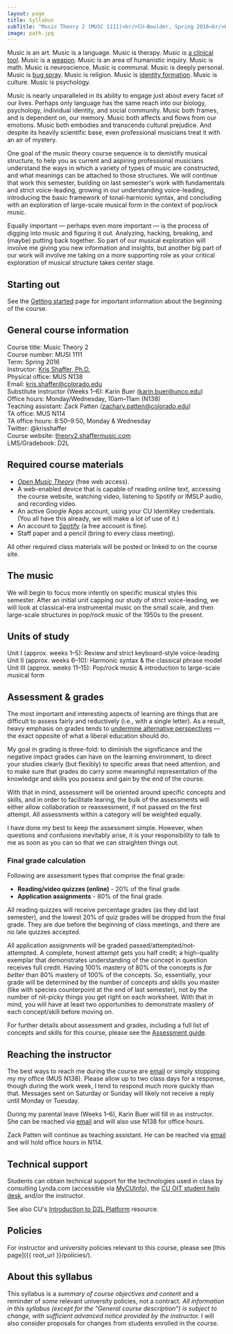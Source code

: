 ```yaml
---
layout: page
title: Syllabus
subTitle: "Music Theory 2 (MUSC 1111)<br/>CU–Boulder, Spring 2016<br/>Kris Shaffer, Ph.D. – instructor"
image: path.jpg
---
```


Music is an art. Music is a language. Music is therapy. Music is [a clinical tool](http://www.musictherapy.org). Music is a [weapon](https://en.wikipedia.org/wiki/Music_in_psychological_operations). Music is an area of humanistic inquiry. Music is math. Music is neuroscience. Music is communal. Music is deeply personal. Music is [bug spray](http://articles.latimes.com/2005/feb/13/entertainment/ca-musichurts13). Music is religion. Music is [identity formation](https://openlibrary.org/works/OL3505052W/Music_in_Everyday_Life). Music is culture. Music is psychology.

Music is nearly unparalleled in its ability to engage just about every facet of our lives. Perhaps only language has the same reach into our biology, psychology, individual identity, and social community. Music both frames, and is dependent on, our memory. Music both affects and flows from our emotions. Music both embodies and transcends cultural prejudice. And despite its heavily scientific base, even professional musicians treat it with an air of mystery.

One goal of the music theory course sequence is to demistify musical structure, to help you as current and aspiring professional musicians understand the ways in which a variety of types of music are constructed, and what meanings can be attached to those structures. We will continue that work this semester, building on last semester's work with fundamentals and strict voice-leading, growing in our understanding voice-leading, introducing the basic framework of tonal-harmonic syntax, and concluding with an exploration of large-scale musical form in the context of pop/rock music. 

Equally important ― perhaps even more important ― is the process of digging into music and figuring it out. Analyzing, hacking, breaking, and (maybe) putting back together. So part of our musical exploration will involve me giving you new information and insights, but another big part of our work will involve me taking on a more supporting role as your critical exploration of musical structure takes center stage.

## Starting out

See the [Getting started](/introductions/) page for important information about the beginning of the course.

## General course information

Course title: Music Theory 2  
Course number: MUSI 1111  
Term: Spring 2016  
Instructor: [Kris Shaffer, Ph.D.](http://kris.shaffermusic.com)  
Physical office: MUS N138  
Email: kris.shaffer@colorado.edu  
Substitute instructor (Weeks 1–6): Karin Buer ([karin.buer@unco.edu](mailto:karin.buer@unco.edu))  
Office hours: Monday/Wednesday, 10am–11am (N138)  
Teaching assistant: Zack Patten ([zachary.patten@colorado.edu](mailto:zachary.patten@colorado.edu))  
TA office: MUS N114  
TA office hours: 8:50–9:50, Monday & Wednesday  
Twitter: @krisshaffer  
Course website: [theory2.shaffermusic.com](http://theory2.shaffermusic.com/)    
LMS/Gradebook:  D2L


## Required course materials

- [*Open Music Theory*](http://www.openmusictheory.com) (free web access).  
- A web-enabled device that is capable of reading online text, accessing the course website, watching video, listening to Spotify or IMSLP audio, and recording video.  
- An active Google Apps account, using your CU IdentiKey credentials. (You all have this already, we will make a lot of use of it.)  
- An account to [Spotify](http://www.spotify.com) (a free account is fine).  
- Staff paper and a pencil (bring to every class meeting).  

All other required class materials will be posted or linked to on the course site.

## The music

We will begin to focus more intently on specific musical styles this semester. After an initial unit capping our study of strict voice-leading, we will look at classical-era instrumental music on the small scale, and then large-scale structures in pop/rock music of the 1950s to the present.

## Units of study

Unit I (approx. weeks 1–5): Review and strict keyboard-style voice-leading  
Unit II (approx. weeks 6–10): Harmonic syntax & the classical phrase model  
Unit III (approx. weeks 11–15): Pop/rock music & introduction to large-scale musical form  

## Assessment & grades

The most important and interesting aspects of learning are things that are difficult to assess fairly and reductively (i.e., with a single letter). As a result, heavy emphasis on grades tends to [undermine alternative perspectives](http://www.hybridpedagogy.com/journal/syllabus-manifesto-critical-approach-classroom-culture/) — the exact opposite of what a liberal education should do.

My goal in grading is three-fold: to diminish the significance and the negative impact grades can have on the learning environment, to direct your studies clearly (but flexibly) to specific areas that need attention, and to make sure that grades do carry some meaningful representation of the knowledge and skills you possess and gain by the end of the course.

With that in mind, assessment will be oriented around specific concepts and skills, and in order to facilitate learing, the bulk of the assessments will either allow collaboration or reassessment, if not passed on the first attempt. All assessments within a category will be weighted equally.

I have done my best to keep the assessment simple. However, when questions and confusions inevitably arise, it is your responsibility to talk to me as soon as you can so that we can straighten things out.

### Final grade calculation

Following are assessment types that comprise the final grade:

- **Reading/video quizzes (online)** - 20% of the final grade.  
- **Application assignments** - 80% of the final grade.  

All reading quizzes will receive percentage grades (as they did last semester), and the lowest 20% of quiz grades will be dropped from the final grade. They are due before the beginning of class meetings, and there are no late quizzes accepted.

All application assignments will be graded passed/attempted/not-attempted. A complete, honest attempt gets you half credit; a high-quality exemplar that demonstrates understanding of the concept in question receives full credit. Having 100% mastery of 80% of the concepts is *far better* than 80% mastery of 100% of the concepts. So, essentially, your grade will be determined by the number of concepts and skills you master (like with species counterpoint at the end of last semester), not by the number of nit-picky things you get right on each worksheet. With that in mind, you will have at least two opportunities to demonstrate mastery of each concept/skill before moving on.

For further details about assessment and grades, including a full list of concepts and skills for this course, please see the [Assessment guide](/assessments/).


## Reaching the instructor

The best ways to reach me during the course are [email](mailto:kris.shaffer@colorado.edu) or simply stopping my my office (MUS N138). Please allow up to two class days for a response, though during the work week, I tend to respond much more quickly than that. Messages sent on Saturday or Sunday will likely not receive a reply until Monday or Tuesday.

During my parental leave (Weeks 1–6), Karin Buer will fill in as instructor. She can be reached via [email](mailto:karin.buer@unco.edu) and will also use N138 for office hours.

Zack Patten will continue as teaching assistant. He can be reached via [email](mailto:zachary.patten@colorado.edu) and will hold office hours in N114.


## Technical support

Students can obtain technical support for the technologies used in class by consulting Lynda.com (accessible via [MyCUInfo](https://fedauth.colorado.edu/idp/Authn/UserPassword)), the [CU OIT student help desk](http://www.colorado.edu/oit/support-training/it-service-center), and/or the instructor.

See also CU's [Introduction to D2L Platform](http://www.colorado.edu/oit/services/teaching-learning-tools/desire2learn-d2l/help/getting-started/introduction-d2l) resource.

## Policies

For instructor and university policies relevant to this course, please see [this page]({{ root_url }}/policies/).

## About this syllabus

This syllabus is a *summary of course objectives and content* and a reminder of *some* relevant university policies, not a contract. *All information in this syllabus (except for the "General course description") is subject to change, with sufficient advanced notice provided by the instructor.* I will also consider proposals for changes from students enrolled in the course.
